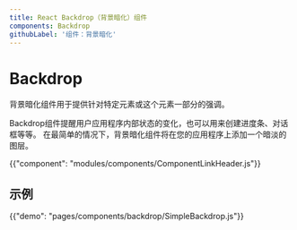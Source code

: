 ```yaml
---
title: React Backdrop（背景暗化）组件
components: Backdrop
githubLabel: '组件：背景暗化'
---
```


# Backdrop

<p class="description">背景暗化组件用于提供针对特定元素或这个元素一部分的强调。</p>

Backdrop组件提醒用户应用程序内部状态的变化，也可以用来创建进度条、对话框等等。 在最简单的情况下，背景暗化组件将在您的应用程序上添加一个暗淡的图层。

{{"component": "modules/components/ComponentLinkHeader.js"}}

## 示例

{{"demo": "pages/components/backdrop/SimpleBackdrop.js"}}
